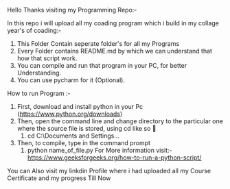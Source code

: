 Hello Thanks visiting my Programming Repo:-

In this repo i will upload all my coading program which i build in my collage year's of coading:-
1) This Folder Contain seperate folder's for all my Programs
2) Every Folder contains README.md by which we can understand that how that script work.
3) You can compile and run that program in your PC, for better Understanding.
4) You can use pycharm for it (Optional).

How to run Program :-
1) First, download and install python in your Pc (https://www.python.org/downloads)
2) Then, open the command line and change directory to the particular one where the source file is stored, using cd like so 🚱
   1) cd C:\Documents and Settings...
4) Then, to compile, type in the command prompt
   1) python name_of_file.py
For More information visit:- https://www.geeksforgeeks.org/how-to-run-a-python-script/

You can Also visit my linkdin Profile where i had uploaded all my Course Certificate and my progress Till Now
